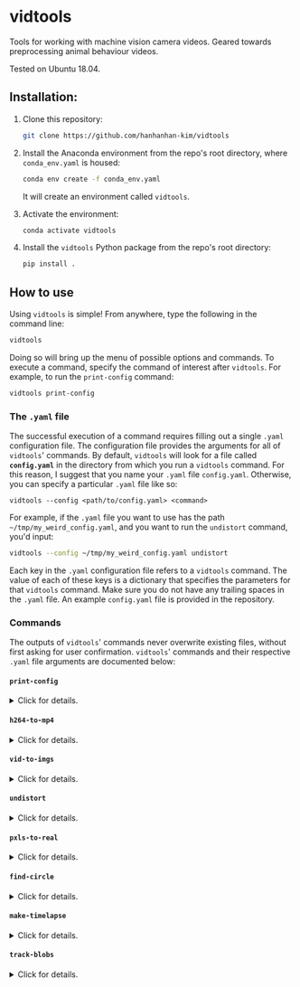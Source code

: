 # vidtools

Tools for working with machine vision camera videos. Geared towards preprocessing animal behaviour videos.

Tested on Ubuntu 18.04. 

## Installation:

1. Clone this repository:

   ```bash
   git clone https://github.com/hanhanhan-kim/vidtools
   ```

2. Install the Anaconda environment from the repo's root directory, where `conda_env.yaml` is housed:

   ```bash
   conda env create -f conda_env.yaml
   ```

   It will create an environment called `vidtools`. 

3. Activate the environment:

   ```bash
   conda activate vidtools
   ```

4. Install the `vidtools` Python package from the repo's root directory:

   ```bash
   pip install .
   ```

## How to use

Using `vidtools` is simple! From anywhere, type the following in the command line:

```bash
vidtools
```

Doing so will bring up the menu of possible options and commands. To execute a command, specify the command of interest after `vidtools`. For example, to run the `print-config` command:

```bash
vidtools print-config
```
### The `.yaml` file 

The successful execution of a command requires filling out a single `.yaml` configuration file. The configuration file provides the arguments for all of `vidtools`' commands. By default, `vidtools` will look for a file called **`config.yaml`** in the directory from which you run a `vidtools` command. For this reason, I suggest that you name your `.yaml` file  `config.yaml`. Otherwise, you can specify a particular `.yaml` file like so:

```
vidtools --config <path/to/config.yaml> <command>
```

For example, if the `.yaml` file you want to use has the path `~/tmp/my_weird_config.yaml`, and you want to run the `undistort` command, you'd input:

```bash
vidtools --config ~/tmp/my_weird_config.yaml undistort
```

Each key in the `.yaml` configuration file refers to a `vidtools` command. The value of each of these keys is a dictionary that specifies the parameters for that `vidtools` command. Make sure you do not have any trailing spaces in the `.yaml` file. An example `config.yaml` file is provided in the repository. 

### Commands

The outputs of `vidtools`' commands never overwrite existing files, without first asking for user confirmation. `vidtools`' commands and their respective `.yaml` file arguments are documented below:

#### `print-config`

<details><summary> Click for details. </summary>
<br>

This command prints the contents of the `.yaml` configuration file. It does not have any `.yaml` parameters.
</details>

#### `h264-to-mp4`

<details><summary> Click for details. </summary>
<br>

This command batch converts `.h264` videos to `.mp4` videos. It can output the `.mp4` videos in monochrome. Its `.yaml` parameters are:

- `root` (string): Path to the root directory; the directory that houses the target `.h264` videos. Is recursive.
- `framerate` (integer): The framerate, in Hz, of the target `.h264` videos. Assumes that all the videos in the `root` directory and its recursive subdirectories have the same framerate. 
- `do_mono` (boolean): If true, will also convert the videos to monochrome, with OpenCV. If false, will convert the videos, without recolouring, with FFmpeg. The OpenCV-based conversion **generates a higher quality output**, but takes longer. 

This command returns converted `.mp4` videos, in the same directory as the input `.h264` videos. 
</details>

#### `vid-to-imgs`

<details><summary> Click for details. </summary>
<br>

This command converts a subset of video frames into images. It can either convert a single `.mp4` video, or batch convert a directory of `.mp4` videos. Its `.yaml` parameters are:

- `root` (string): Path to the root video or directory. If the latter, the directory that houses the target `.mp4` videos, and is recursive.
- `vid_ending` (string): The file ending of the videos to be analyzed. For example, `.mp4` or `_undistorted.mp4`. Videos without the specified file ending will be skipped. This command supports only `.mp4` video files.
- `ext` (string): The desired file extension for the output images. 
- `frames` (iterable of integers): Specifies the frames for converting into images. Accepts an iterable of integers, such as a list of integers, where the integers specify the indexes of the frames in the `.mp4` video. If the length of the iterable is 0, the command will randomly draw 5 frames from the video. The default value of `frames` is `[]` (a list of length 0). 
- `do_ask` (boolean): If true, will ask the user at every step to verify that the extracted frames are suitable for converting to images. In addition, will give the user access to a keystroke-based 'GUI', where hitting 'q' exits the `vid-to-imgs` command, 'd' takes the user to the adjacent next frame, 'a' takes the user to the adjacent previous frame, and 's' explicitly saves the current frame. Pressing any other key will take the user to the next frame specified in the `frames` parameter of the `.yaml` file. If no frames are explicitly saved with the 's' key, then only the frames specified in the `.yaml` file will be saved. Otherwise, only the explicitly saved frames will be saved. 
- `do_overwrite` (boolean): If true, will overwrite the output folder of images, if it already exists. 

This command returns a subdirectory of images, in the same directory as the input `.mp4` video or videos. 
</details>

#### `undistort`

<details><summary> Click for details. </summary>
<br>

This command undistorts videos by calibrating a checkerboard `.mp4` video or a folder of checkerboard `.jpg` images. This command can take a long time, if a lot of checkerboards are found. For this reason, if you wish to cut on compute time, I recommend inputting a folder of a few checkerboard `.jpg` images, rather than a whole checkerboard `.mp4` video. The number of internal corners on the checkerboard's rows and columns are interchangeable. Its `.yaml` parameters are:

- `board` (string): Path to the input calibration video of the checkerboard. Must _not_ be called `checkerboards`. Must be an `.mp4` file or a folder of `.jpg`s. If a `.pkl` file for the calibration already exists, it should be in the same directory that the `board_vid` video is in.
- `framerate` (integer): Framerate of `board_vid` video and `target` videos, in Hz. If `board_vid` is a path to a directory of `.jpg`s, then `framerate` applies only to the videos specified by `target`. The fact that this argument accepts only a single integer means that both the `board_vid` and `target` videos must have the same framerate. 
- `m_corners` (integer): Number of internal corners along the rows of the checkerboard.
- `n_corners` (integer): Number of internal corners along the columns of the checkerboard.
- `target` (string):  Path to the target video or directory of target videos to undistort. Videos must be `.mp4`. If a path to a directory of target videos is specified, the command will _not_ undistort videos with the substrings "checkerboard" or "undistorted". In other words, it won't undistort the (distorted) video of labeled checkerboards, and videos that have already been undistorted. Is recursive, if a path to a directory is specified. 
- `do_debug` (boolean): If true, will show a live feed of the labeled checkerboards, and will save a directory of the labeled checkerboards as `.jpg`s.  
- `do_crop` (boolean): If true, will crop the dead pixels out of the undistorted video outputs. **_Must be true if the output video is to be used as the `undistorted_board` argument in the `pxls_to_mm` command_**. 

This command returns a fanciful video of the (still distorted) checkerboard video with labeled detected checkerboard corners, the undistorted target `.mp4` videos, and a `.pkl` file of the camera calibration matrix that was used to undistort the target videos. Additional outputs will be returned if `do_debug` is true. 
</details>

#### `pxls-to-real`

<details><summary> Click for details. </summary>
<br>

This command converts pixel measurements to physical lengths, by calibrating with an *undistorted* `.mp4` video of checkerboards. Its `.yaml` parameters are:

- `real_board_squre_len`: The actual real-world length of an edge of a checkerboard square, e.g. in mm. 
- `undistorted_board` (string): Path to an _undistorted_ video of the checkerboard. Will be the output of the `undistort` command, where `do_crop` is true. 
- `framerate` (integer): Framerate of `undistorted_board` video in Hz. 
- `m_corners` (integer): Number of internal corners along the rows of the checkerboard.
- `n_corners` (integer): Number of internal corners along the columns of the checkerboard.
- `frames` (iterable of integers): Specifies the frames in which to look for checkerboards. Accepts an iterable of integers, such as a list of integers, where the integers specify the indexes of the frames in the `undistorted_board` video. If the length of the iterable is 0, the command will randomly draw 5 frames from the video. The default value of `frames` is `[]` (a list of length 0). 
- `do_ask` (boolean): If true, will ask the user at every step to verify that the extracted frames are suitable images in which to search for checkerboard corners. 

This command returns the ratio of pixels to real-world units in a `pxls_to_mm.pkl` file saved in the same directory as the `undistorted_board` video. 
</details>

#### `find-circle`

<details><summary> Click for details. </summary>
<br>

This command uses a [Hough Circle Transform](https://docs.opencv.org/3.4/dd/d1a/group__imgproc__feature.html#ga47849c3be0d0406ad3ca45db65a25d2d) to find a _single_ mean circle for each undistorted video, in a directory of undistorted `.mp4` videos. The typical use case is for identifying the boundaries of a circular arena from a behaviour video. Its `.yaml` parameters are:

- `root` (string): Path to the root directory; the directory that houses the target `_undistorted.mp4` videos. i.e. videos with the suffix `_undistorted.mp4`. Is recursive.
- `dp` (integer): The image resolution over the accumulator resolution. See the OpenCV docs for details.
- `param1` (integer): The highest threshold of the two passed to the Canny edge detector. See OpenCV docs for details.
- `param2` (integer): The accumulator threshold for the circle centres at the detection stage. The smaller it is, the more false circles that may be detected. See OpenCV docs for details.
- `minDist` (integer): Minimum distance between the centres of the detected circles, in pixels. If the parameter is too small, multiple neighbour circles may be falsely detected, in addition to the true one. See OpenCV docs for details. 
- `minRadius` (integer): Minimum circle radius, in pixels. See OpenCV docs for details.
- `maxRadius` (integer): Maximum circle radius, in pixels. See OpenCV docs for details. 
- `frames` (iterable of integers): Specifies the frames in which to look for circles. Accepts an iterable of integers, such as a list of integers, where the integers specify the indexes of the frames in the undistorted `.mp4` video. If the length of the iterable is 0, the command will randomly draw 5 frames from the video. The default value of `frames` is `[]` (a list of length 0). 
- `do_ask` (boolean): If true, will ask the user at every step to verify that the extracted frames are suitable images in which to search for circles. 

This command returns a `.pkl` file that ends in `_circle.pkl`, for each `.mp4` video. The `.pkl` file contains the Cartesian pixel coordinates of the mean circle's center and the pixel radius of the mean circle. 
</details>

#### `make-timelapse`

<details><summary> Click for details. </summary>
<br>

This command generates a timelapse image from a video, for one or more videos. It assumes a fixed camera position. Its `.yaml` parameters are:

- `root` (string): Path to the root video or directory. If the latter, the directory that houses the target `.mp4` videos, and is recursive.
- `vid_ending` (string): The file ending of the videos to be analyzed. For example, `.mp4` or `_undistorted.mp4`. Videos without the specified file ending will be skipped. This command supports only `.mp4` video files.
- `density` (float): Specifies the percentage of frames from which to generate the timelapse image. Must be a value between 0 and 1, where 1 selects all frames. 
- `is_dark_on_light` (boolean): Specifies whether the moving objects of interest are dark against a light background, or light against a dark background. 

This command returns an image suffixed with `_timelapse.png`, for each video.
</details>

#### `track-blobs`

<details><summary> Click for details. </summary>
<br>

This command uses OpenCV's [simple blob detector](https://docs.opencv.org/3.4/d0/d7a/classcv_1_1SimpleBlobDetector.html) and Alex Bewley's [SORT tracker](https://github.com/abewley/sort) to detect and track blobs in an undistorted video. The typical use case is for identifying the coordinate positions of a single animal in a backlit arena. This detection algorithm does poorly under complex lighting conditions, or if tracking multiple *interacting* blobs. The quality of the tracker depends highly on the quality of the detector. The tracked blob IDs may prove unnecessary, depending on your use case. 

The algorithm used for this command merits a brief explanation. First, it computes a background image, by taking the median of each pixel across ~30 frames. Then, the code draws 10 random frames from the video, and then background subtracts, and then inverts, each of the 10 sample images. The code then uses OpenCV's simple blob detector with the passed in user parameters, and a minimum threshold of 1 and a maximum threshold of 255, to identify blobs. The resulting detected blobs are not ideal, but are still fairly accurate. For this reason, the code then grabs these blobs' bounding boxes, and computes the Otsu threshold *from each of these bounding boxes*, and then calculates the mean of the Otsu thresholds; the histogram of pixel intensities within each bounding box will be very bimodal. Now that the algorithm has derived the ideal threshold value from the 10 sample images, it moves onto all the frames of the video. For each frame, it background subtracts, inverts, and then thresholds the image. It then median blurs the image to get rid of all salt and pepper noise. The blurred image is the final processed image, and is passed into the SORT tracker. 

This command's `.yaml` parameters mostly derive from OpenCV's [blob detector parameters](https://docs.opencv.org/4.5.0/d8/da7/structcv_1_1SimpleBlobDetector_1_1Params.html#addd6c9f61049769bcc301005daf21637) and Alex Bewley's [SORT tracker parameters](https://github.com/abewley/sort/blob/master/sort.py#L261-L267). This command's `.yaml` parameters are:

- `root` (string): Path to the root video or directory. If the latter, the directory that houses the target `_undistorted.mp4` videos, and is recursive.
- `vid_ending` (string): The file ending of the videos to be analyzed. For example, `.mp4` or `_undistorted.mp4`. Videos without the specified file ending will be skipped. This command supports only `.mp4` video files.
- `framerate` (integer): Framerate of the target video(s), in Hz.
- `do_show` (boolean): If true, will display the labelled video output stream. The blob tracking will run slower if this value is true. 

Detector parameters:
- `min_area` (float or `None`): The minimum pixel area that a blob can have. Recall that `null` in a `.yaml` file denotes `None`. 
- `max_area` (float or `None`): The maximum pixel area that a blob can have. Recall that `null` in a `.yaml` file denotes `None`. 
- `min_circularity` (float or `None`): The minimum circularity that a blob can have. E.g. a regular hexagon is more circular than a regular pentagon. Must be between 0 and 1.  Recall that `null` in a `.yaml` file denotes `None`. 
- `max_circularity` (float or `None`): The maximum circularity that a blob can have. E.g. a regular hexagon is more circular than a regular pentagon. Must be between 0 and 1.  Recall that `null` in a `.yaml` file denotes `None`. 
- `min_convexity` (float or `None`): The minimum convexity that a blob can have. Convexity is the
area of the blob divided by the blob's convex hull. Must be between 0 and 1. Recall that `null` in a `.yaml` file denotes `None`. 
- `max_convexity` (float or `None`): The maximum convexity that a blob can have. Convexity is the
area of the blob divided by the blob's convex hull. Must be between 0 and 1.  Recall that `null` in a `.yaml` file denotes `None`. 
- `min_inertia_ratio` (float or `None`): The minimum 'non-elongatedness' that a blob can have, where 
the lowest value is a line, and the highest value is a circle. Must be between 0 and 1. Recall that `null` in a `.yaml` file denotes `None`. 
- `max_inertia_ratio` (float or `None`): The maximum 'non-elongatedness' that a blob can have, where 
the lowest value is a line, and the highest value is a circle. Must be between 0 and 1.  Recall that `null` in a `.yaml` file denotes `None`. 

Tracker parameters:
- `max_age` (int): Maximum number of frames to keep a track alive, without associated detections. 
- `min_hits` (int): Minimum number of associated detections, before initializing a track. 
- `iou_thresh` (float): Minimum IOU (intersection over union) value for defining a match between the predicted and actual bounding box. 

This command returns a video of the tracked blobs, where the bounding box and ID of the blobs are labelled. The output videos are suffixed with `_blobbed.mp4`. It also returns a csv file of each blob's data for each frame. The output csv files are suffixed with `_blobbed.csv`.  


TODO: Reformat the remaining scripts to click-style commands and update docs here